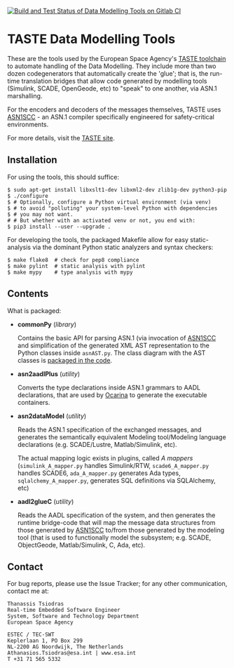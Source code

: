[![Build and Test Status of Data Modelling Tools on Gitlab CI](https://gitrepos.estec.esa.int/taste/dmt/badges/master/pipeline.svg)](https://gitrepos.estec.esa.int/taste/dmt/-/commits/master)

TASTE Data Modelling Tools
==========================

These are the tools used by the European Space Agency's [TASTE toolchain](https://taste.tools/)
to automate handling of the Data Modelling. They include more than two
dozen codegenerators that automatically create the 'glue'; that is, the run-time translation
bridges that allow code generated by modelling tools (Simulink, SCADE, OpenGeode, etc)
to "speak" to one another, via ASN.1 marshalling.

For the encoders and decoders of the messages
themselves, TASTE uses [ASN1SCC](https://github.com/maxime-esa/asn1scc) - an ASN.1
compiler specifically engineered for safety-critical environments.

For more details, visit the [TASTE site](https://taste.tools/).

Installation
------------

For using the tools, this should suffice:

    $ sudo apt-get install libxslt1-dev libxml2-dev zlib1g-dev python3-pip
    $ ./configure
    $ # Optionally, configure a Python virtual environment (via venv)
    $ # to avoid "polluting" your system-level Python with dependencies
    $ # you may not want.
    # # But whether with an activated venv or not, you end with:
    $ pip3 install --user --upgrade .

For developing the tools, the packaged Makefile allow for easy static-analysis
via the dominant Python static analyzers and syntax checkers:

    $ make flake8  # check for pep8 compliance
    $ make pylint  # static analysis with pylint
    $ make mypy    # type analysis with mypy

Contents
--------

What is packaged:

- **commonPy** (*library*)

    Contains the basic API for parsing ASN.1 (via invocation of 
    [ASN1SCC](https://github.com/maxime-esa/asn1scc) and simplification
    of the generated XML AST representation to the Python classes
    inside `asnAST.py`. The class diagram with the AST classes
    is [packaged in the code](dmt/commonPy/asnAST.py#L42).

- **asn2aadlPlus** (*utility*)

    Converts the type declarations inside ASN.1 grammars to AADL
    declarations, that are used by [Ocarina](https://github.com/OpenAADL/ocarina)
    to generate the executable containers.

- **asn2dataModel** (*utility*)

    Reads the ASN.1 specification of the exchanged messages, and generates
    the semantically equivalent Modeling tool/Modeling language declarations
    (e.g. SCADE/Lustre, Matlab/Simulink, etc). 

    The actual mapping logic exists in plugins, called *A mappers*
    (`simulink_A_mapper.py` handles Simulink/RTW, `scade6_A_mapper.py`
    handles SCADE6, `ada_A_mapper.py` generates Ada types,
    `sqlalchemy_A_mapper.py`, generates SQL definitions via SQLAlchemy, etc)

- **aadl2glueC** (*utility*)

    Reads the AADL specification of the system, and then generates the runtime
    bridge-code that will map the message data structures from those generated
    by [ASN1SCC](https://github.com/maxime-esa/asn1scc) to/from those generated
    by the modeling tool (that is used to functionally model the subsystem;
    e.g. SCADE, ObjectGeode, Matlab/Simulink, C, Ada, etc).

Contact
-------

For bug reports, please use the Issue Tracker; for any other communication,
contact me at:

    Thanassis Tsiodras
    Real-time Embedded Software Engineer 
    System, Software and Technology Department
    European Space Agency

    ESTEC / TEC-SWT
    Keplerlaan 1, PO Box 299
    NL-2200 AG Noordwijk, The Netherlands
    Athanasios.Tsiodras@esa.int | www.esa.int
    T +31 71 565 5332
